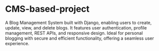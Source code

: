 # CMS-based-project
 A Blog Management System built with Django, enabling users to create, update, view, and delete blogs. It features user authentication, profile management, REST APIs, and responsive design. Ideal for personal blogging with secure and efficient functionality, offering a seamless user experience.
